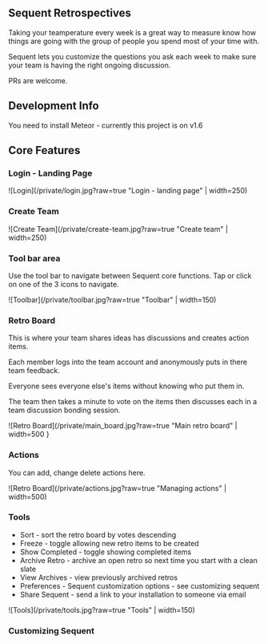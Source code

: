 ## Sequent Retrospectives 

Taking your teamperature every week is a great way to measure know how things are going with the group of people you spend most of your time with.

Sequent lets you customize the questions you ask each week to make sure your team is having the right ongoing discussion. 

PRs are welcome.

## Development Info

You need to install Meteor - currently this project is on v1.6

## Core Features

### Login - Landing Page

![Login](/private/login.jpg?raw=true "Login - landing page" | width=250)

### Create Team

![Create Team](/private/create-team.jpg?raw=true "Create team" | width=250)

### Tool bar area

Use the tool bar to navigate between Sequent core functions. Tap or click on one of the 3 icons to navigate. 

![Toolbar](/private/toolbar.jpg?raw=true "Toolbar" | width=150)

### Retro Board
This is where your team shares ideas has discussions and creates action items.

Each member logs into the team account and anonymously puts in there team feedback. 

Everyone sees everyone else's items without knowing who put them in. 

The team then takes a minute to vote on the items then discusses each in a team discussion bonding session.

![Retro Board](/private/main_board.jpg?raw=true "Main retro board" | width=500 }

### Actions
You can add, change delete actions here.

![Retro Board](/private/actions.jpg?raw=true "Managing actions" | width=500)

### Tools
- Sort - sort the retro board by votes descending
- Freeze - toggle allowing new retro items to be created
- Show Completed - toggle showing completed items
- Archive Retro - archive an open retro so next time you start with a clean slate
- View Archives - view previously archived retros
- Preferences - Sequent customization options - see customizing sequent
- Share Sequent - send a link to your installation to someone via email

![Tools](/private/tools.jpg?raw=true "Tools" | width=150)

### Customizing Sequent
